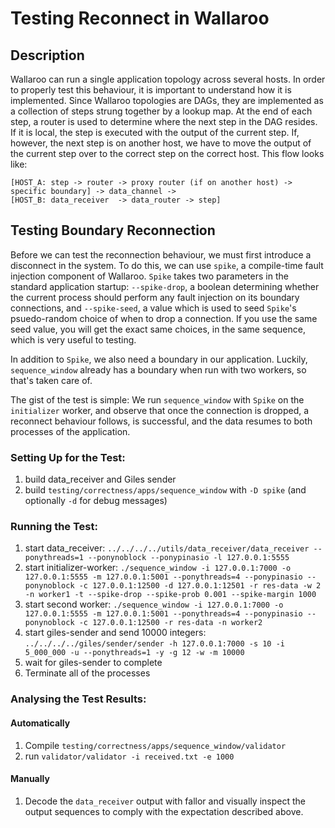 # Testing Reconnect in Wallaroo

## Description

Wallaroo can run a single application topology across several hosts. In order to properly test this behaviour, it is important to understand how it is implemented.
Since Wallaroo topologies are DAGs, they are implemented as a collection of steps strung together by a lookup map. At the end of each step, a router is used to determine where the next step in the DAG resides. If it is local, the step is executed with the output of the current step. If, however, the next step is on another host, we have to move the output of the current step over to the correct step on the correct host. This flow looks like:

```
[HOST_A: step -> router -> proxy router (if on another host) -> specific boundary] -> data_channel ->
[HOST_B: data_receiver  -> data_router -> step]
```


##  Testing Boundary Reconnection
Before we can test the reconnection behaviour, we must first introduce a disconnect in the system.
To do this, we can use `spike`, a compile-time fault injection component of Wallaroo.
`Spike` takes two parameters in the standard application startup: `--spike-drop`, a boolean determining whether the current process should perform any fault injection on its boundary connections, and `--spike-seed`, a value which is used to seed `Spike`'s psuedo-random choice of when to drop a connection. If you use the same seed value, you will get the exact same choices, in the same sequence, which is very useful to testing.

In addition to `Spike`, we also need a boundary in our application.
Luckily, `sequence_window` already has a boundary when run with two workers, so that's taken care of.

The gist of the test is simple: We run `sequence_window` with `Spike` on the `initializer` worker, and observe that once the connection is dropped, a reconnect behaviour follows, is successful, and the data resumes to both processes of the application.


### Setting Up for the Test:

1. build data_receiver and Giles sender
2. build `testing/correctness/apps/sequence_window` with `-D spike` (and optionally `-d` for debug messages)

### Running the Test:

1. start data_receiver:  `../../../../utils/data_receiver/data_receiver --ponythreads=1 --ponynoblock --ponypinasio -l 127.0.0.1:5555`
2. start initializer-worker: `./sequence_window -i 127.0.0.1:7000 -o 127.0.0.1:5555 -m 127.0.0.1:5001 --ponythreads=4 --ponypinasio --ponynoblock -c 127.0.0.1:12500 -d 127.0.0.1:12501 -r res-data -w 2 -n worker1 -t --spike-drop --spike-prob 0.001 --spike-margin 1000`
3. start second worker: `./sequence_window -i 127.0.0.1:7000 -o 127.0.0.1:5555 -m 127.0.0.1:5001 --ponythreads=4 --ponypinasio --ponynoblock -c 127.0.0.1:12500 -r res-data -n worker2`
4. start giles-sender and send 10000 integers: `../../../../giles/sender/sender -h 127.0.0.1:7000 -s 10 -i 5_000_000 -u --ponythreads=1 -y -g 12 -w -m 10000`
5. wait for giles-sender to complete
6. Terminate all of the processes

### Analysing the Test Results:

#### Automatically
1. Compile `testing/correctness/apps/sequence_window/validator`
2. run `validator/validator -i received.txt -e 1000`

#### Manually

1. Decode the `data_receiver` output with fallor and visually inspect the output sequences to comply with the expectation described above.
